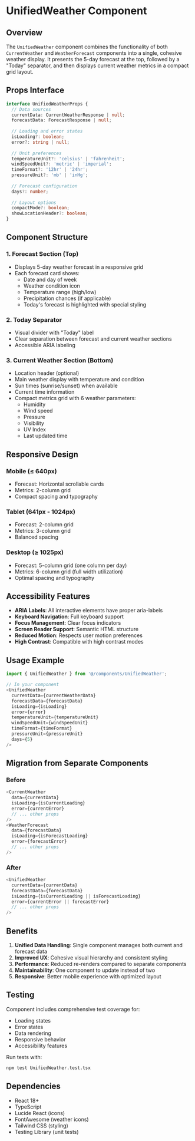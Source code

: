 # UnifiedWeather Component

## Overview
The `UnifiedWeather` component combines the functionality of both `CurrentWeather` and `WeatherForecast` components into a single, cohesive weather display. It presents the 5-day forecast at the top, followed by a "Today" separator, and then displays current weather metrics in a compact grid layout.

## Props Interface

```typescript
interface UnifiedWeatherProps {
  // Data sources
  currentData: CurrentWeatherResponse | null;
  forecastData: ForecastResponse | null;
  
  // Loading and error states
  isLoading?: boolean;
  error?: string | null;
  
  // Unit preferences
  temperatureUnit?: 'celsius' | 'fahrenheit';
  windSpeedUnit?: 'metric' | 'imperial';
  timeFormat?: '12hr' | '24hr';
  pressureUnit?: 'mb' | 'inHg';
  
  // Forecast configuration
  days?: number;
  
  // Layout options
  compactMode?: boolean;
  showLocationHeader?: boolean;
}
```

## Component Structure

### 1. Forecast Section (Top)
- Displays 5-day weather forecast in a responsive grid
- Each forecast card shows:
  - Date and day of week
  - Weather condition icon
  - Temperature range (high/low)
  - Precipitation chances (if applicable)
  - Today's forecast is highlighted with special styling

### 2. Today Separator
- Visual divider with "Today" label
- Clear separation between forecast and current weather sections
- Accessible ARIA labeling

### 3. Current Weather Section (Bottom)
- Location header (optional)
- Main weather display with temperature and condition
- Sun times (sunrise/sunset) when available
- Current time information
- Compact metrics grid with 6 weather parameters:
  - Humidity
  - Wind speed
  - Pressure
  - Visibility
  - UV Index
  - Last updated time

## Responsive Design

### Mobile (≤ 640px)
- Forecast: Horizontal scrollable cards
- Metrics: 2-column grid
- Compact spacing and typography

### Tablet (641px - 1024px)
- Forecast: 2-column grid
- Metrics: 3-column grid
- Balanced spacing

### Desktop (≥ 1025px)
- Forecast: 5-column grid (one column per day)
- Metrics: 6-column grid (full width utilization)
- Optimal spacing and typography

## Accessibility Features

- **ARIA Labels**: All interactive elements have proper aria-labels
- **Keyboard Navigation**: Full keyboard support
- **Focus Management**: Clear focus indicators
- **Screen Reader Support**: Semantic HTML structure
- **Reduced Motion**: Respects user motion preferences
- **High Contrast**: Compatible with high contrast modes

## Usage Example

```typescript
import { UnifiedWeather } from '@/components/UnifiedWeather';

// In your component
<UnifiedWeather
  currentData={currentWeatherData}
  forecastData={forecastData}
  isLoading={isLoading}
  error={error}
  temperatureUnit={temperatureUnit}
  windSpeedUnit={windSpeedUnit}
  timeFormat={timeFormat}
  pressureUnit={pressureUnit}
  days={5}
/>
```

## Migration from Separate Components

### Before
```typescript
<CurrentWeather
  data={currentData}
  isLoading={isCurrentLoading}
  error={currentError}
  // ... other props
/>
<WeatherForecast
  data={forecastData}
  isLoading={isForecastLoading}
  error={forecastError}
  // ... other props
/>
```

### After
```typescript
<UnifiedWeather
  currentData={currentData}
  forecastData={forecastData}
  isLoading={isCurrentLoading || isForecastLoading}
  error={currentError || forecastError}
  // ... other props
/>
```

## Benefits

1. **Unified Data Handling**: Single component manages both current and forecast data
2. **Improved UX**: Cohesive visual hierarchy and consistent styling
3. **Performance**: Reduced re-renders compared to separate components
4. **Maintainability**: One component to update instead of two
5. **Responsive**: Better mobile experience with optimized layout

## Testing

Component includes comprehensive test coverage for:
- Loading states
- Error states
- Data rendering
- Responsive behavior
- Accessibility features

Run tests with:
```bash
npm test UnifiedWeather.test.tsx
```

## Dependencies

- React 18+
- TypeScript
- Lucide React (icons)
- FontAwesome (weather icons)
- Tailwind CSS (styling)
- Testing Library (unit tests)